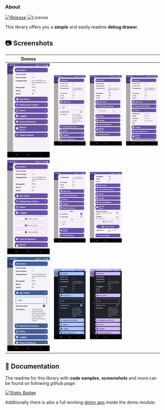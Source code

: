 ### About

[![Release](https://jitpack.io/v/MFlisar/ComposeDebugDrawer.svg)](https://jitpack.io/#MFlisar/ComposeDebugDrawer)
![License](https://img.shields.io/github/license/MFlisar/ComposeDebugDrawer)

This library offers you a **simple** and easily readme **debug drawer**.

## :camera: Screenshots

| Demos | | | |
|-|-|-|-|
| ![Demo](screenshots/demo1.jpg "Demo") | ![Demo](screenshots/demo2.jpg "Demo") | ![Demo](screenshots/demo3.jpg "Demo") | ![Demo](screenshots/demo4.jpg "Demo") |
| ![Demo](screenshots/demo5.jpg "Demo") | ![Demo](screenshots/demo6.jpg "Demo") | ![Demo](screenshots/demo7.jpg "Demo") |  |
| ![Demo](screenshots/demo-theme-1.jpg "Demo") | ![Demo](screenshots/demo-theme-2.jpg "Demo") | ![Demo](screenshots/demo-theme-3.jpg "Demo") | |

## :book: Documentation

The readme for this library with **code samples**, **screenshots** and more can be found on following *github page*:

[![Static Badge](https://img.shields.io/badge/Open%20Documentation-lightgreen?style=for-the-badge&logo=github&logoColor=black)](https://mflisar.github.io/github-docs/libraries/composedebugdrawer/)

Additionally there is also a full working [demo app](demo) inside the *demo module*.